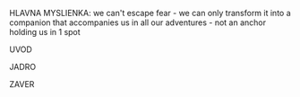 HLAVNA MYSLIENKA: we can't escape fear - we can only transform it into a companion that accompanies us in all our adventures - not an anchor holding us in 1 spot

UVOD


JADRO


ZAVER
